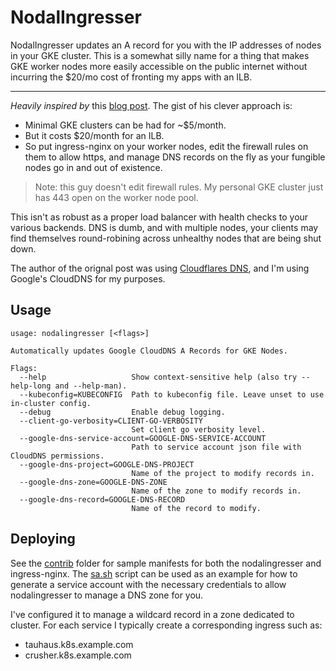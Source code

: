 # NodalIngresser

NodalIngresser updates an A record for you with the IP addresses of nodes in
your GKE cluster. This is a somewhat silly name for a thing that makes GKE
worker nodes more easily accessible on the public internet without incurring
the $20/mo cost of fronting my apps with an ILB.

---

*Heavily inspired by* this [blog
post](https://www.doxsey.net/blog/kubernetes--the-surprisingly-affordable-platform-for-personal-projects). The gist of
his clever approach is:

* Minimal GKE clusters can be had for ~$5/month.
* But it costs $20/month for an ILB.
* So put ingress-nginx on your worker nodes, edit the firewall rules on them to
  allow https, and manage DNS records on the fly as your fungible nodes go in and out of existence.

> Note: this guy doesn't edit firewall rules. My personal GKE cluster just
> has 443 open on the worker node pool.

This isn't as robust as a proper load balancer with health checks to your
various backends. DNS is dumb, and with multiple nodes, your clients may find
themselves round-robining across unhealthy nodes that are being shut down.

The author of the orignal post was using [Cloudflares DNS](https://github.com/calebdoxsey/kubernetes-cloudflare-sync), and I'm using Google's CloudDNS for my purposes.

## Usage

```
usage: nodalingresser [<flags>]

Automatically updates Google CloudDNS A Records for GKE Nodes.

Flags:
  --help                   Show context-sensitive help (also try --help-long and --help-man).
  --kubeconfig=KUBECONFIG  Path to kubeconfig file. Leave unset to use in-cluster config.
  --debug                  Enable debug logging.
  --client-go-verbosity=CLIENT-GO-VERBOSITY
                           Set client go verbosity level.
  --google-dns-service-account=GOOGLE-DNS-SERVICE-ACCOUNT
                           Path to service account json file with CloudDNS permissions.
  --google-dns-project=GOOGLE-DNS-PROJECT
                           Name of the project to modify records in.
  --google-dns-zone=GOOGLE-DNS-ZONE
                           Name of the zone to modify records in.
  --google-dns-record=GOOGLE-DNS-RECORD
                           Name of the record to modify.
```

## Deploying

See the [contrib](contrib) folder for sample manifests for both the
nodalingresser and ingress-nginx. The [sa.sh](contrib/sa.sh) script can
be used as an example for how to generate a service account with the necessary
credentials to allow nodalingresser to manage a DNS zone for you.

I've configured it to manage a wildcard record in a zone dedicated to cluster.
For each service I typically create a corresponding ingress such as:

- tauhaus.k8s.example.com
- crusher.k8s.example.com
